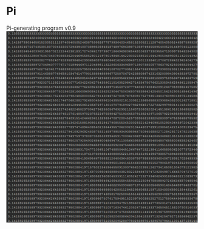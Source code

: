 # Pi
Pi-generating program v0.9
![alt tag](https://github.com/JakubKacperski/Pi/blob/master/Pi.jpg)
